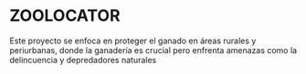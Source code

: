 # ZOOLOCATOR
Este proyecto se enfoca en proteger el ganado en áreas rurales y periurbanas, donde la ganadería es crucial pero enfrenta amenazas como la delincuencia y depredadores naturales
